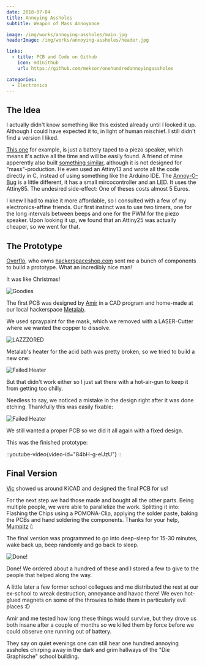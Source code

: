 ```yaml
---
date: 2018-07-04
title: Annoying Assholes
subtitle: Weapon of Mass Annoyance

image: /img/works/annoying-assholes/main.jpg
headerImage: /img/works/annoying-assholes/header.jpg

links: 
  - title: PCB and Code on Github
    icon: mdiGithub
    url: https://github.com/meksor/onehundredannoyingassholes

categories:
  - Electronics
---
```


## The Idea

I actually didn't know something like this existed already until I looked it up. Although I could have expected it to, in light of human mischief. I still didn't find a version I liked.

[This one](http://www.instructables.com/id/Buzzer-Throwie/) for example, is just a battery taped to a piezo speaker, which means it's active all the time and will be easily found. A friend of mine apperently also built [something similar](https://chaosfield.at/projects/annoyotron.html), although it is not designed for "mass"-production. He even used an Attiny13 and wrote all the code directly in C, instead of using something like the Arduino IDE. The [Annoy-O-Bug](https://www.hackster.io/AlexWulff/the-annoy-o-bug-a-chirping-light-up-throwie-37e58a) is a little different, it has a small mircocontroller and an LED. It uses the Attiny85. The undesired side-effect: One of theses costs almost 5 Euros.

I knew I had to make it more affordable, so I consulted with a few of my electronics-affine friends. Our first instinct was to use two timers, one for the long intervals between beeps and one for the PWM for the piezo speaker. Upon looking it up, we found that an Attiny25 was actually cheaper, so we went for that.

## The Prototype

[Overflo](https://github.com/overflo23), who owns [hackerspaceshop.com](https://hackerspaceshop.com/) sent me a bunch of components to build a prototype. What an incredibly nice man!

It was like Christmas!

![Goodies](/img/works/annoying-assholes/goodies.jpg)


The first PCB was designed by [Amir](https://github.com/kallaballa) in a CAD program and home-made at our local hackerspace [Metalab](http://metalab.at/).

We used spraypaint for the mask, which we removed with a LASER-Cutter where we wanted the copper to dissolve.

![LAZZZORED](/img/works/annoying-assholes/etching_lazzzored.jpg)


Metalab's heater for the acid bath was pretty broken, so we tried to build a new one:

![Failed Heater](/img/works/annoying-assholes/etching_new_heater.jpg)

But that didn't work either so I just sat there with a hot-air-gun to keep it from getting too chilly.

Needless to say, we noticed a mistake in the design right after it was done etching. Thankfully this was easily fixable:

![Failed Heater](/img/works/annoying-assholes/etching_fixed_prototype.jpg)

We still wanted a proper PCB so we did it all again with a fixed design.

This was the finished prototype:

::youtube-video{video-id="84bH-g-eUzU"}
::

## Final Version

[Vic](https://metalab.at/wiki/Benutzer:Vic) showed us around KiCAD and designed the final PCB for us!

For the next step we had those made and bought all the other parts. Being multiple people, we were able to parallelize the work. Splitting it into: Flashing the Chips using a POMONA-Clip, applying the solder paste, baking the PCBs and hand soldering the components. Thanks for your help, [Mumpitz](http://mumpitz.at/) (:

The final version was programmed to go into deep-sleep for 15-30 minutes, wake back up, beep randomly and go back to sleep.

![Done!](/img/works/annoying-assholes/done.jpg)


Done! We ordered about a hundred of these and I stored a few to give to the people that helped along the way.

A little later a few former school collegues and me distributed the rest at our ex-school to wreak destruction, annoyance and havoc there! We even hot-glued magnets on some of the throwies to hide them in particularly evil places :D

Amir and me tested how long these things would survive, but they drove us both insane after a couple of months so we killed them by force before we could observe one running out of battery.

They say on quiet evenings one can still hear one hundred annoying assholes chirping away in the dark and grim hallways of the "Die Graphische" school building.
